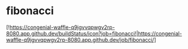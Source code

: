# fibonacci
[!https://congenial-waffle-q9jgvvqpwgv2rp-8080.app.github.dev/buildStatus/icon?job=fibonacci!|https://congenial-waffle-q9jgvvqpwgv2rp-8080.app.github.dev/job/fibonacci/]
